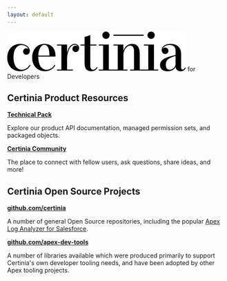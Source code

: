 ```yaml
---
layout: default
---
```

![Certinia](/assets/images/certinia-logo-1.svg)
for Developers

## Certinia Product Resources

**[Technical Pack](https://help.financialforce.com/TechnicalReference/2023.2/Default.htm)**

Explore our product API documentation, managed permission sets, and packaged objects.

**[Certinia Community](https://erp.force.com/community/login)**

The place to connect with fellow users, ask questions, share ideas, and more!

## Certinia Open Source Projects

**[github.com/certinia](https://github.com/certinia)**

A number of general Open Source repositories, including the popular [Apex Log Analyzer for Salesforce](https://github.com/certinia/debug-log-analyzer).

**[github.com/apex-dev-tools](https://github.com/apex-dev-tools)**

A number of libraries available which were produced primarily to support Certinia's own developer tooling needs, and have been adopted by other Apex tooling projects.
